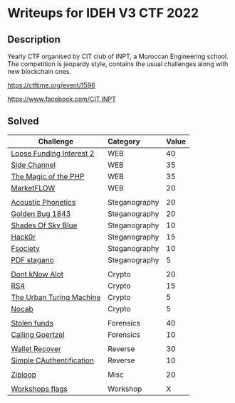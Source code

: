# Writeups for IDEH V3 CTF 2022
 
## Description  

Yearly CTF organised by CIT club of INPT, a Moroccan Engineering school.
The competition is jeopardy style, contains the usual challenges along with new blockchain ones.

https://ctftime.org/event/1596

https://www.facebook.com/CIT.INPT

## Solved 

Challenge | Category | Value      
----------|:---------|:-----------
[Loose Funding Interest 2](https://github.com/BaadMaro/CTF/tree/main/IDEH%20V3%202022/WEB/Loose%20Funding%20Interest%202) | WEB | 40
[Side Channel](https://github.com/BaadMaro/CTF/tree/main/IDEH%20V3%202022/WEB/Side%20Channel) | WEB | 35
[The Magic of the PHP](https://github.com/BaadMaro/CTF/tree/main/IDEH%20V3%202022/WEB/The%20Magic%20of%20the%20PHP) | WEB | 35
[MarketFLOW](https://github.com/BaadMaro/CTF/tree/main/IDEH%20V3%202022/WEB/MarketFLOW) | WEB | 20
[]() | []() | []()
[Acoustic Phonetics](https://github.com/BaadMaro/CTF/tree/main/IDEH%20V3%202022/Steganography/Acoustic%20Phonetics) | Steganography |  20
[Golden Bug 1843](https://github.com/BaadMaro/CTF/tree/main/IDEH%20V3%202022/Steganography/Golden%20Bug%201843) | Steganography |  20
[Shades Of Sky Blue](https://github.com/BaadMaro/CTF/tree/main/IDEH%20V3%202022/Steganography/Shades%20Of%20Sky%20Blue) | Steganography |  10
[Hack0r](https://github.com/BaadMaro/CTF/tree/main/IDEH%20V3%202022/Steganography/Hack0r) | Steganography |  15
[Fsociety](https://github.com/BaadMaro/CTF/tree/main/IDEH%20V3%202022/Steganography/Fsociety) | Steganography |  10
[PDF stagano](https://github.com/BaadMaro/CTF/tree/main/IDEH%20V3%202022/Steganography/PDF%20stagano) | Steganography |  5
[]() | []() | []()
[Dont kNow Alot](https://github.com/BaadMaro/CTF/tree/main/IDEH%20V3%202022/Crypto/Dont%20kNow%20Alot) | Crypto | 20
[RS4](https://github.com/BaadMaro/CTF/tree/main/IDEH%20V3%202022/Crypto/RS4) | Crypto | 15
[The Urban Turing Machine](https://github.com/BaadMaro/CTF/tree/main/IDEH%20V3%202022/Crypto/The%20Urban%20Turing%20Machine) | Crypto | 5
[Nocab](https://github.com/BaadMaro/CTF/tree/main/IDEH%20V3%202022/Crypto/Nocab) | Crypto | 5
[]() | []() | []()
[Stolen funds](https://github.com/BaadMaro/CTF/tree/main/IDEH%20V3%202022/Forensics/Stolen%20funds) | Forensics | 40
[Calling Goertzel](https://github.com/BaadMaro/CTF/tree/main/IDEH%20V3%202022/Forensics/Calling%20Goertzel) | Forensics | 10
[]() | []() | []()
[Wallet Recover](https://github.com/BaadMaro/CTF/tree/main/IDEH%20V3%202022/Reverse/Wallet%20Recover) | Reverse |  30
[Simple CAuthentification](https://github.com/BaadMaro/CTF/tree/main/IDEH%20V3%202022/Reverse/Simple%20CAuthentification) | Reverse |  10
[]() | []() | []()
[Ziploop](https://github.com/BaadMaro/CTF/tree/main/IDEH%20V3%202022/Misc/ZIPLOOP) | Misc | 20
[]() | []() | []()
[Workshops flags](https://github.com/BaadMaro/CTF/tree/main/IDEH%20V3%202022/Workshops) | Workshop | X
